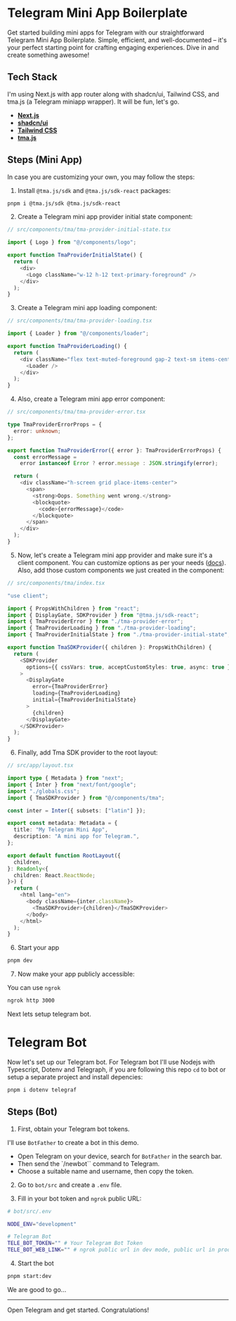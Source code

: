 # Telegram Mini App Boilerplate

Get started building mini apps for Telegram with our straightforward Telegram Mini App Boilerplate. Simple, efficient, and well-documented – it's your perfect starting point for crafting engaging experiences. Dive in and create something awesome!

## Tech Stack

I'm using Next.js with app router along with shadcn/ui, Tailwind CSS, and tma.js (a Telegram miniapp wrapper). It will be fun, let's go.

- [**Next.js**](https://nextjs.org/)
- [**shadcn/ui**](https://ui.shadcn.com/)
- [**Tailwind CSS**](https://tailwindcss.com/)
- [**tma.js**](https://docs.telegram-mini-apps.com/)

## Steps (Mini App)

In case you are customizing your own, you may follow the steps:

1. Install `@tma.js/sdk` and `@tma.js/sdk-react` packages:

```bash
pnpm i @tma.js/sdk @tma.js/sdk-react
```

2. Create a Telegram mini app provider initial state component:

```typescript src/components/tma/tma-provider-initial-state.tsx
// src/components/tma/tma-provider-initial-state.tsx

import { Logo } from "@/components/logo";

export function TmaProviderInitialState() {
  return (
    <div>
      <Logo className="w-12 h-12 text-primary-foreground" />
    </div>
  );
}
```

3. Create a Telegram mini app loading component:

```typescript src/components/tma/tma-provider-loading.tsx
// src/components/tma/tma-provider-loading.tsx

import { Loader } from "@/components/loader";

export function TmaProviderLoading() {
  return (
    <div className="flex text-muted-foreground gap-2 text-sm items-center">
      <Loader />
    </div>
  );
}
```

4. Also, create a Telegram mini app error component:

```typescript src/components/tma/tma-provider-error.tsx
// src/components/tma/tma-provider-error.tsx

type TmaProviderErrorProps = {
  error: unknown;
};

export function TmaProviderError({ error }: TmaProviderErrorProps) {
  const errorMessage =
    error instanceof Error ? error.message : JSON.stringify(error);

  return (
    <div className="h-screen grid place-items-center">
      <span>
        <strong>Oops. Something went wrong.</strong>
        <blockquote>
          <code>{errorMessage}</code>
        </blockquote>
      </span>
    </div>
  );
}
```

5. Now, let's create a Telegram mini app provider and make sure it's a client component. You can customize options as per your needs ([docs](https://docs.telegram-mini-apps.com/packages/tma-js-sdk-react)). Also, add those custom components we just created in the <DisplayGate/> component:

```typescript src/components/tma/index.tsx
// src/components/tma/index.tsx

"use client";

import { PropsWithChildren } from "react";
import { DisplayGate, SDKProvider } from "@tma.js/sdk-react";
import { TmaProviderError } from "./tma-provider-error";
import { TmaProviderLoading } from "./tma-provider-loading";
import { TmaProviderInitialState } from "./tma-provider-initial-state";

export function TmaSDKProvider({ children }: PropsWithChildren) {
  return (
    <SDKProvider
      options={{ cssVars: true, acceptCustomStyles: true, async: true }}
    >
      <DisplayGate
        error={TmaProviderError}
        loading={TmaProviderLoading}
        initial={TmaProviderInitialState}
      >
        {children}
      </DisplayGate>
    </SDKProvider>
  );
}
```

6. Finally, add Tma SDK provider to the root layout:

```typescript src/app/layout.tsx
// src/app/layout.tsx

import type { Metadata } from "next";
import { Inter } from "next/font/google";
import "./globals.css";
import { TmaSDKProvider } from "@/components/tma";

const inter = Inter({ subsets: ["latin"] });

export const metadata: Metadata = {
  title: "My Telegram Mini App",
  description: "A mini app for Telegram.",
};

export default function RootLayout({
  children,
}: Readonly<{
  children: React.ReactNode;
}>) {
  return (
    <html lang="en">
      <body className={inter.className}>
        <TmaSDKProvider>{children}</TmaSDKProvider>
      </body>
    </html>
  );
}
```

6. Start your app

```bash
pnpm dev
```

7. Now make your app publicly accessible:

You can use `ngrok`

```bash
ngrok http 3000
```

Next lets setup telegram bot.

# Telegram Bot

Now let's set up our Telegram bot.
For Telegram bot I'll use Nodejs with Typescript, Dotenv and Telegraph, if you are following this repo `cd` to bot or setup a separate project and install depencies:

```bash
pnpm i dotenv telegraf
```

## Steps (Bot)

1. First, obtain your Telegram bot tokens.

I'll use `BotFather` to create a bot in this demo.

- Open Telegram on your device, search for `BotFather` in the search bar.
- Then send the `/newbot`` command to Telegram.
- Choose a suitable name and username, then copy the token.

2. Go to `bot/src` and create a `.env` file.

3. Fill in your bot token and `ngrok` public URL:

```bash
# bot/src/.env

NODE_ENV="development"

# Telegram Bot
TELE_BOT_TOKEN="" # Your Telegram Bot Token
TELE_BOT_WEB_LINK="" # ngrok public url in dev mode, public url in production
```

4. Start the bot

```bash
pnpm start:dev
```

We are good to go...

---

Open Telegram and get started. Congratulations!
